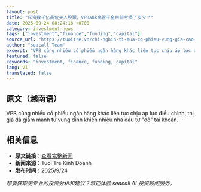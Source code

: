 ```yaml
---
layout: post
title: "斥资数千亿高位买入股票，VPBank高管千金目前亏损了多少？"
date: 2025-09-24 08:24:16 +0700
category: investment-news
tags: ["investment","finance","funding","capital"]
source_url: "https://tuoitre.vn/chi-nghin-ti-mua-co-phieu-vung-gia-cao-ai-nu-sep-vpbank-dang-lo-bao-nhieu-20250924111541787.htm"
author: "seacall Team"
excerpt: "VPB cùng nhiều cổ phiếu ngân hàng khác liên tục chịu áp lực điều chỉnh, thị giá đã giảm mạnh từ vùng đỉnh khiến nhiều nhà đầu tư \"đỏ\" tài khoản...."
featured: false
keywords: "investment, finance, funding, capital"
lang: vi
translated: false
---
```


## 原文（越南语）

VPB cùng nhiều cổ phiếu ngân hàng khác liên tục chịu áp lực điều chỉnh, thị giá đã giảm mạnh từ vùng đỉnh khiến nhiều nhà đầu tư "đỏ" tài khoản.

## 相关信息

- **原文链接**：[查看完整新闻](https://tuoitre.vn/chi-nghin-ti-mua-co-phieu-vung-gia-cao-ai-nu-sep-vpbank-dang-lo-bao-nhieu-20250924111541787.htm)
- **新闻来源**：Tuoi Tre Kinh Doanh
- **发布时间**：2025/9/24

*想要获取更专业的投资分析和建议？欢迎体验 seacall AI 投资顾问服务。*
